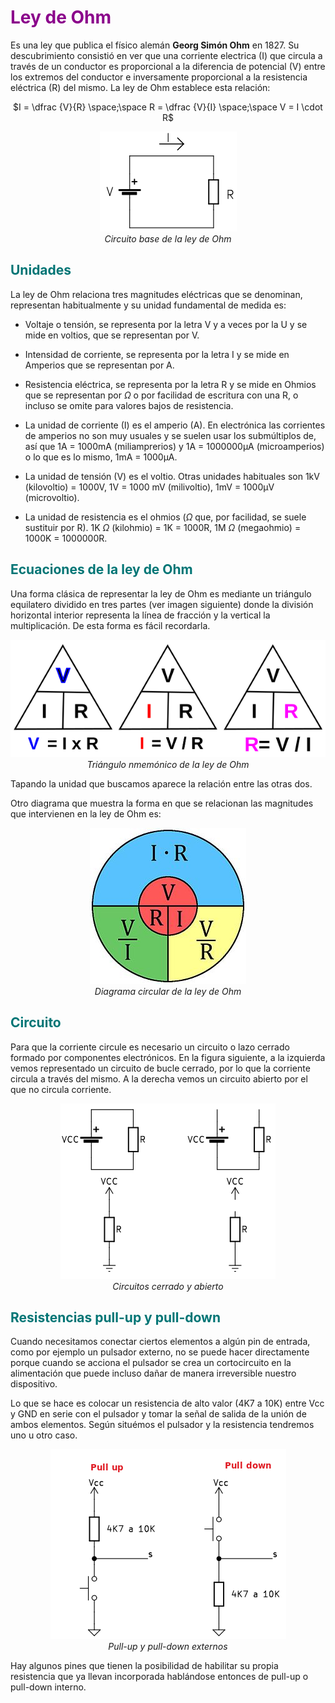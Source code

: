 # <FONT COLOR=#8B008B>Ley de Ohm</font>
Es una ley que publica el físico alemán **Georg Simón Ohm** en 1827. Su descubrimiento consistió en ver que una corriente electrica (I) que circula a través de un conductor es proporcional a la diferencia de potencial (V) entre los extremos del conductor e inversamente proporcional a la resistencia eléctrica (R) del mismo. La ley de Ohm establece esta relación:

<center>

$I = \dfrac {V}{R} \space;\space R = \dfrac {V}{I} \space;\space V = I \cdot R$

</center>

<center>

![Circuito base de la ley de Ohm](../img/apartados/ohm/cir_ohm.png)  
*Circuito base de la ley de Ohm*

</center>

## <FONT COLOR=#007575>**Unidades**</font>
La ley de Ohm relaciona tres magnitudes eléctricas que se denominan, representan habitualmente y su unidad fundamental de medida es:

* Voltaje o tensión, se representa por la letra V y a veces por la U y se mide en voltios, que se representan por V.
* Intensidad de corriente, se representa por la letra I y se mide en Amperios que se representan por A.
* Resistencia eléctrica, se representa por la letra R y se mide en Ohmios que se representan por $\Omega$ o por facilidad de escritura con una R, o incluso se omite para valores bajos de resistencia.

* La unidad de corriente (I) es el amperio (A). En electrónica las corrientes de amperios no son muy usuales y se suelen usar los submúltiplos de, así que 1A = 1000mA (miliamprerios) y 1A = 1000000μA (microamperios) o lo que es lo mismo, 1mA = 1000μA.

* La unidad de tensión (V) es el voltio. Otras unidades habituales son 1kV (kilovoltio) = 1000V, 1V = 1000 mV (milivoltio), 1mV = 1000μV (microvoltio).

* La unidad de resistencia es el ohmios ($\Omega$ que, por facilidad, se suele sustituir por R). 1K $\Omega$ (kilohmio) = 1K = 1000R, 1M $\Omega$ (megaohmio) = 1000K = 1000000R.

## <FONT COLOR=#007575>**Ecuaciones de la ley de Ohm**</font>
Una forma clásica de representar la ley de Ohm es mediante un triángulo equilatero dividido en tres partes (ver imagen siguiente) donde la división horizontal interior representa la línea de fracción y la vertical la multiplicación. De esta forma es fácil recordarla.

<center>

![Triángulo nmemónico de la ley de Ohm](../img/apartados/ohm/triang.png)  
*Triángulo nmemónico de la ley de Ohm*

</center>

Tapando la unidad que buscamos aparece la relación entre las otras dos.

Otro diagrama que muestra la forma en que se relacionan las magnitudes que intervienen en la ley de Ohm es:

<center>

![Diagrama circular de la ley de Ohm](../img/apartados/ohm/circular.jpg)  
*Diagrama circular de la ley de Ohm*

</center>

## <FONT COLOR=#007575>**Circuito**</font>
Para que la corriente circule es necesario un circuito o lazo cerrado formado por componentes electrónicos. En la figura siguiente, a la izquierda vemos representado un circuito de bucle cerrado, por lo que la corriente circula a través del mismo. A la derecha vemos un circuito abierto por el que no circula corriente.

<center>

![Circuitos cerrado y abierto](../img/apartados/ohm/abierto_cerrado.png)  
*Circuitos cerrado y abierto*

</center>

## <FONT COLOR=#007575>**Resistencias pull-up y pull-down**</font>
Cuando necesitamos conectar ciertos elementos a algún pin de entrada, como por ejemplo un pulsador externo, no se puede hacer directamente porque cuando se acciona el pulsador se crea un cortocircuito en la alimentación que puede incluso dañar de manera irreversible nuestro dispositivo.

Lo que se hace es colocar un resistencia de alto valor (4K7 a 10K) entre Vcc y GND en serie con el pulsador y tomar la señal de salida de la unión de ambos elementos. Según situémos el pulsador y la resistencia tendremos uno u otro caso.

<center>

![Pull-up y pull-down externos](../img/apartados/ohm/pull.png)  
*Pull-up y pull-down externos*

</center>

Hay algunos pines que tienen la posibilidad de habilitar su propia resistencia que ya llevan incorporada hablándose entonces de pull-up o pull-down interno.

